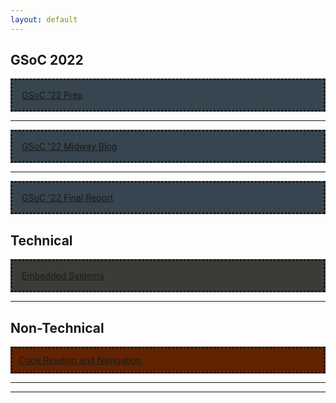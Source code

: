 ```yaml
---
layout: default
---
```

## GSoC 2022
<div style="background-color:#36454F;padding:15px;border-style: dotted">
	<a href="/gsoc/selection_prep">GSoC '22 Prep</a>
</div>
<hr>
<div style="background-color:#36454F;padding:15px;border-style: dotted">
	<a href="/midway_blog/home">GSoC '22 Midway Blog</a>
</div>
<hr>
<div style="background-color:#36454F;padding:15px;border-style: dotted">
	<a href="/final_report/home">GSoC '22 Final Report</a>
</div>

## Technical

<div style="background-color:#3b3c36;padding:15px;border-style: dotted">
	<a href="/blogs/technical/embedded_systems.md">Embedded Systems</a>
</div>
<hr>

## Non-Technical

<div style="background-color:#612302
;padding:10px;border-style: dotted">
	<a href="/blogs/non-technical/code_navigation_and_reading.md">Code Reading and Navigation</a>
</div>
<hr>

<hr>


